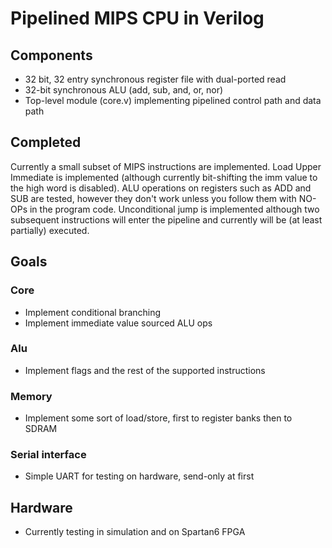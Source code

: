 # Pipelined MIPS CPU in Verilog
## Components
- 32 bit, 32 entry synchronous register file with dual-ported read
- 32-bit synchronous ALU (add, sub, and, or, nor)
- Top-level module (core.v) implementing pipelined control path and data path

## Completed
Currently a small subset of MIPS instructions are implemented. Load Upper Immediate is implemented (although currently bit-shifting the imm value to the high word is disabled). ALU operations on registers such as ADD and SUB are tested, however they don't work unless you follow them with NO-OPs in the program code. Unconditional jump is implemented although two subsequent instructions will enter the pipeline and currently will be (at least partially) executed.

## Goals
### Core
- Implement conditional branching
- Implement immediate value sourced ALU ops

### Alu 
- Implement flags and the rest of the supported instructions

### Memory
- Implement some sort of load/store, first to register banks then to SDRAM

### Serial interface
- Simple UART for testing on hardware, send-only at first

## Hardware
- Currently testing in simulation and on Spartan6 FPGA
